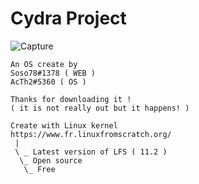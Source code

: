 
# Cydra Project
 ![Capture](https://user-images.githubusercontent.com/68511655/187208750-c12175ad-22ac-41b0-97ae-36477331f548.PNG)

    An OS create by 
    Soso78#1378 ( WEB )
    AcTh2#5360 ( OS )
    
    Thanks for downloading it !
    ( it is not really out but it happens! )
    
    Create with Linux kernel
    https://www.fr.linuxfromscratch.org/
     |
     \ _ Latest version of LFS ( 11.2 )
      \_ Open source
       \_ Free

